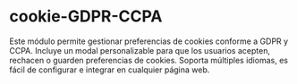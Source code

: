 # cookie-GDPR-CCPA
Este módulo permite gestionar preferencias de cookies conforme a GDPR y CCPA. Incluye un modal personalizable para que los usuarios acepten, rechacen o guarden preferencias de cookies. Soporta múltiples idiomas, es fácil de configurar e integrar en cualquier página web.
